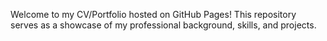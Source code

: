 Welcome to my CV/Portfolio hosted on GitHub Pages! This repository serves as a showcase of my professional background, skills, and projects.
